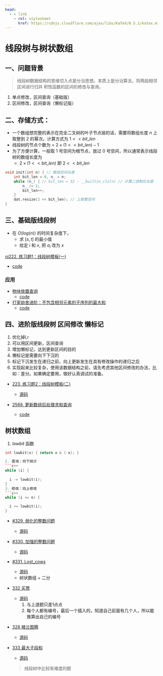 ```yaml
---
head:
  - - link
    - rel: stylesheet
      href: https://cdnjs.cloudflare.com/ajax/libs/KaTeX/0.5.1/katex.min.css
---
```

# 线段树与树状数组

## 一、问题背景
> 线段树数据结构的思维切入点是分治思想。本质上是分治算法，将两段相邻区间进行归并
积性函数的区间的修改与查询，
1. 单点修改，区间查询（基础版）
2. 区间修改，区间查询（懒标记版）



## 二、存储方式：
* 一个数组想完整的表示在完全二叉树的叶子节点层的话，需要将数组长度 $n$ 上取整到 2 的幂次。计算方式为 $1 << bit\_len$
* 线段树的节点个数为 = $2 \times (1 << bit\_len) - 1$
* 为了方便计算，一般取 1 号空间为根节点，放过 0 号空间，所以通常表示线段树的数组长度为
  * $2 \times (1 << bit\_len)$ 即 $2 << bit\_len$
```c++
void init(int n) { // 数组空间长度
    int bit_len = 0, n_ = n;
    while (n_) { // bit_len = 32 - __builtin_clz(n) // 计算二进制位长度
        n_ /= 2;
        bit_len++;
    }
    dat.resize(2 << bit_len); // 上取整空间
}
```

## 三、基础版线段树
* 在 $O(log(n))$ 的时间复杂度下，
  * 求 $[s, t]$ 的最小值
  * 给定 $i$ 和 $x$, 把 $a_i$ 改为 $x$

[oj222. 练习题1：线段树模板(一)](https://oj.haizeix.com/problem/222)
  * [code](./data_structure/1.HZOJ222.md)

### 应用
* [物块放置查询](https://leetcode.cn/problems/block-placement-queries/description/)
  * [code](./data_structure/leetcode_100314.md)
* [打家劫舍进阶：不包含相邻元素的子序列的最大和](https://leetcode.cn/problems/maximum-sum-of-subsequence-with-non-adjacent-elements/description/)
  * [code](./data_structure/leetcode_100306.md)

## 四、进阶版线段树 区间修改 懒标记 
1. 优化掉l,r
2. 可以用区间更新，区间查询
3. 增加懒标记，达到更新区间的目的
4. 懒标记是需要向下下沉的
5. 标记下沉发生在递归之前，向上更新发生在具有修改操作的递归之后
6. 实现起来比较复杂，使用该数据结构之前，请先考虑其他区间修改的办法，比如：差分。如果确定要用，做好认真调试的准备。

* [223. 练习题2：线段树模板(二)](https://oj.haizeix.com/problem/223)
  * [源码](./data_structure/223.oj.md)

* [2569. 更新数组后处理求和查询](https://leetcode.cn/problems/handling-sum-queries-after-update/description/)
  * [code](./data_structure/leetcode2569.md)


## 树状数组

1. $lowbit$ 函数
```c++
int lowbit(x) { return x & (-x); }

2. 查询：向下统计
```c++
while (i) {
  
  i -= lowbit(i);
}
3. 修改：向上修改
```c++
while (i <= n) {

  i += lowbit(i);
}
```
* [#329. 弱化的整数问题](https://oj.haizeix.com/problem/329)
  * [源码](./data_structure/329.oj.md)
* [#330. 加强的整数问题](https://oj.haizeix.com/problem/330)
  * [源码](./data_structure/330.oj.md)

* [#331. Lost_cows](https://oj.haizeix.com/problem/331)
  * [源码](./data_structure/331.oj.md)
  * 树状数组 + 二分

* [332 买票](https://oj.haizeix.com/problem/332)
  * [源码](./data_structure/332.oj.md)
    1. 与上道题只差1点点
    2. 每个人都有编号，最后一个插入的，知道自己前面有几个人，所以能推算出自己的编号
* [328 楼兰图腾](https://oj.haizeix.com/problem/328)
  * [源码](./data_structure/2.HZOJ328-60.md)

* [333 最大子段和](https://oj.haizeix.com/problem/333)
  * [源码](./data_structure/333_2.oj.md)
  > 线段树中比较有难度的题
